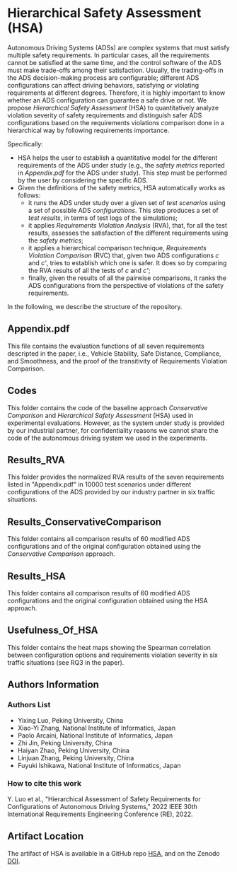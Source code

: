 # Hierarchical Safety Assessment (HSA)
Autonomous Driving Systems (ADSs) are complex systems that must satisfy multiple safety requirements. In particular cases, all the requirements cannot be satisfied at the same time, and the control software of the ADS must make trade-offs among their satisfaction. Usually, the trading-offs in the ADS decision-making process are configurable; different ADS configurations can affect driving behaviors, satisfying or violating requirements at different degrees. Therefore, it is highly important to know whether an ADS configuration can guarantee a safe drive or not. We propose *Hierarchical Safety Assessment* (HSA) to quantitatively analyze violation severity of safety requirements and distinguish safer ADS configurations based on the requirements violations comparison done in a hierarchical way by following requirements importance.

Specifically:
- HSA helps the user to establish a quantitative model for the different requirements of the ADS under study (e.g., the *safety metrics* reported in *Appendix.pdf* for the ADS under study). This step must be performed by the user by considering the specific ADS.
- Given the definitions of the safety metrics, HSA automatically works as follows:
  - it runs the ADS under study over a given set of *test scenarios* using a set of possible ADS *configurations*. This step produces a set of *test results*, in terms of test logs of the simulations;
  - it applies *Requirements Violation Analysis* (RVA), that, for all the test results, assesses the satisfaction of the different requirements using the *safety metrics*;
  - it applies a hierarchical comparison technique, *Requirements Violation Comparison* (RVC) that, given two ADS configurations *c* and *c'*, tries to establish which one is safer. It does so by comparing the RVA results of all the tests of *c* and *c'*;
  - finally, given the results of all the pairwise comparisons, it ranks the ADS configurations from the perspective of violations of the safety requirements.

In the following, we describe the structure of the repository.

## Appendix.pdf
This file contains the evaluation functions of all seven requirements descripted in the paper, i.e., Vehicle Stability, Safe Distance, Compliance, and Smoothness, and the proof of the transitivity of Requirements Violation Comparison.

## Codes
This folder contains the code of the baseline approach *Conservative Comparison* and *Hierarchical Safety Assessment* (HSA) used in experimental evaluations. However, as the system under study is provided by our industrial partner, for confidentiality reasons we cannot share the code of the autonomous driving system we used in the experiments.

## Results_RVA
This folder provides the normalized RVA results of the seven requirements listed in "Appendix.pdf" in 10000 test scenarios under different configurations of the ADS provided by our industry partner in six traffic situations.

## Results_ConservativeComparison
This folder contains all comparison results of 60 modified ADS configurations and of the original configuration obtained using the *Conservative Comparison* approach.

## Results_HSA
This folder contains all comparison results of 60 modified ADS configurations and the original configuration obtained using the HSA approach.

## Usefulness_Of_HSA
This folder contains the heat maps showing the Spearman correlation between configuration options and requirements violation severity in six traffic situations (see RQ3 in the paper).


## Authors Information

### Authors List

- Yixing Luo, Peking University, China
- Xiao-Yi Zhang, National Institute of Informatics, Japan
- Paolo Arcaini, National Institute of Informatics, Japan
- Zhi Jin, Peking University, China
- Haiyan Zhao, Peking University, China
- Linjuan Zhang, Peking University, China
- Fuyuki Ishikawa, National Institute of Informatics, Japan

### How to cite this work

Y. Luo et al., "Hierarchical Assessment of Safety Requirements for Configurations of Autonomous Driving Systems," 2022 IEEE 30th International Requirements Engineering Conference (RE), 2022.


## Artifact Location

The artifact of HSA is available in a GitHub repo [HSA], and on the Zenodo [DOI]. 

[HSA]: https://github.com/YixingLuo/Hierarchical-Safety-Assessment

[DOI]: https://doi.org/10.5281/zenodo.6559042

